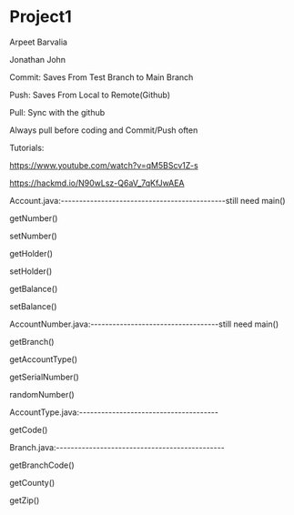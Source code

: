 # Project1

Arpeet Barvalia

Jonathan John


Commit: Saves From Test Branch to Main Branch

Push: Saves From Local to Remote(Github)

Pull: Sync with the github

Always pull before coding and Commit/Push often

Tutorials:

https://www.youtube.com/watch?v=qM5BScv1Z-s

https://hackmd.io/N90wLsz-Q6aV_7qKfJwAEA


Account.java:---------------------------------------------still need main()

getNumber()

setNumber()

getHolder()

setHolder()

getBalance()

setBalance()

AccountNumber.java:-----------------------------------still need main()

getBranch()

getAccountType()

getSerialNumber()

randomNumber()

AccountType.java:--------------------------------------

getCode()

Branch.java:----------------------------------------------

getBranchCode()

getCounty()

getZip()


